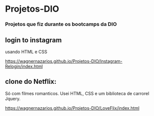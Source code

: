 # Projetos-DIO
### Projetos que fiz durante os bootcamps da DIO
 
## login to instagram
usando HTML e CSS

https://wagnernazarios.github.io/Projetos-DIO/Instagram-Relogin/index.html

## clone do Netflix:
Só com filmes romanticos. 
Usei HTML, CSS e um biblioteca de carrorel Jquery.

https://wagnernazarios.github.io/Projetos-DIO/LoveFlix/index.html
